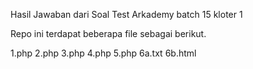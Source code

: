 Hasil Jawaban dari Soal Test Arkademy batch 15 kloter 1

Repo ini terdapat beberapa file sebagai berikut.

1.php 2.php 3.php 4.php 5.php 6a.txt 6b.html

